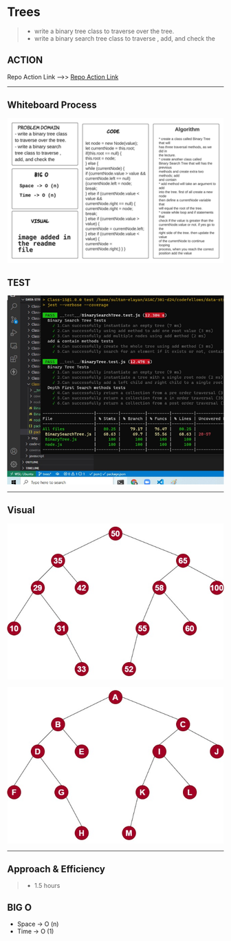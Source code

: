# Trees

> - write a binary tree class to traverse over the tree.
> - write a binary search tree class to traverse , add, and check the

## ACTION 

Repo Action Link -->> [Repo Action Link](https://github.com/sultan-elayan/data-structures-and-algorithms/actions)


<hr>

## Whiteboard Process

![](trees.jpeg)

## TEST 

![](CC15-test.jpg)


<hr>

## Visual

![](BinarySearchTree.jpg)

![](challange15-tree.jpg)

<hr>

## Approach & Efficiency
> - 1.5 hours  

## BIG O 

- Space -> O (n)
- Time -> O (1)



